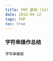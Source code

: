 ```yaml
---
title: PHP_基础 (14)
date: 2018-09-12
tags: PHP 
toc: true
---
```


### 字符串操作总结
    字符串截取

<!-- more -->


